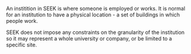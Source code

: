 An institition in SEEK is where someone is employed or works. It is normal for an institution to have a physical location - a set of buildings in which people work.

SEEK does not impose any constraints on the granularity of the institution so it may represent a whole university or company, or be limited to a specific site.